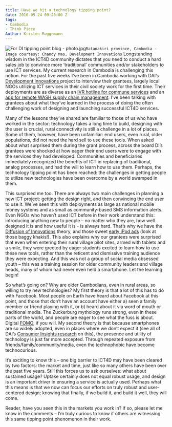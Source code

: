 ```yaml
---
title: Have we hit a technology tipping point?
date: 2016-05-24 09:26:00 Z
tags:
- Cambodia
- Think Piece
Author: Kristen Roggemann
---
```


![For DI tipping point blog - photo.jpg](/uploads/For%20DI%20tipping%20point%20blog%20-%20photo.jpg)`Ratanakiri province, Cambodia - Image courtesy: Chandy Mao, Development Innovations`
Longstanding wisdom in the ICT4D community dictates that you need to conduct a hard sales job to convince more ‘traditional’ communities and/or stakeholders to use ICT services.  My current research in Cambodia is challenging this notion.  For the past five weeks I’ve been in Cambodia working with DAI’s [Development Innovations ](http://www.development-innovations.org/)project to interview their grantees, largely local NGOs utilizing ICT services in their civil society work for the first time. Their deployments are as diverse as an [IVR hotline for commune services](http://www.development-innovations.org/success-stories/hotline-mobile-app-improve-access-public-service/) and an [app for remote WASH supply chain management](http://www.development-innovations.org/success-stories/leveraging-mobiles-boost-efficiencies-rural-sanitation-market/).  I’ve been talking with grantees about what they’ve learned in the process of doing the often challenging work of designing and launching successful ICT4D services.

Many of the lessons they’ve shared are familiar to those of us who have worked in the sector: technology takes a long time to build, designing with the user is crucial, rural connectivity is still a challenge in a lot of places.  Some of them, however, have been unfamiliar: end users, even rural, older populations, did not need the hard sell to use these tools.  When asked about what surprised them during the grant process, across the board DI’s grantees were shocked at how eager their end users were to engage with the services they had developed.  Communities and beneficiaries immediately recognized the benefits of ICT in replacing of traditional, analog processes, and had the will to learn how to use them.  Perhaps, the technology tipping point has been reached: the challenges in getting people to utilize new technologies have been overcome by a world swamped in them.

This surprised me too.  There are always two main challenges in planning a new ICT project: getting the design right, and then convincing the end user to use it.  We’ve seen this with deployments as large as national mobile money systems and as small as community-based SMS information alerts.  Even NGOs who haven’t used ICT before in their work understand this: introducing anything new to people – no matter who they are, how well designed it is and how useful it is - is always hard.  That’s why we have the [Diffusion of Innovations](https://en.wikipedia.org/wiki/Diffusion_of_innovations) theory, and those sweet [early iPod ads](https://www.youtube.com/watch?v=mE_bDNaYAr8) (look at those baggy khakis!).  This also explains why our grantees were surprised that even when entering their rural village pilot sites, armed with tablets and a smile, they were greeted by eager students excited to learn how to use these new tools, rather than the reticent and dismissive training audience they were expecting.  And this was not a group of social media obsessed youth – this was a training session for older community leaders and village heads, many of whom had never even held a smartphone.  Let the learning begin!

So what’s going on? Why are older Cambodians, even in rural areas, so willing to try new technologies? My first theory is that a lot of this has to do with Facebook.  Most people on Earth have heard about Facebook at this point, and those that don’t have an account have either a) seen a family member or friend playing with it, or b) heard about it via word of mouth or traditional media.  The Zuckerburg mythology runs strong, even in these parts of the world, and people are eager to see what the fuss is about.  Digital [FOMO](http://www.urbandictionary.com/define.php?term=fear%20of%20missing%20out), if you will.  My second theory is that because smartphones are so widely adopted, even in places where we don’t expect it (see all of DAI’s [Consumer Insights research](http://dai-global-digital.com/tags/?tag=consumer-insights) on this), the presence and utility of technology is just far more accepted.  Through repeated exposure from friends/family/community/media, even the technophobic have become technocurious.

It’s exciting to know this – one big barrier to ICT4D may have been cleared by two factors: the market and time, just like so many others have been over the past five years.  Still this forces us to ask ourselves: what about sustained usage?  Uptake certainly does not equal robust usage, and design is an important driver in ensuring a service is actually used.  Perhaps what this means is that we now can focus our efforts on truly robust and user-centered design; knowing that finally, if we build it, and build it well, they will come.

Reader, have you seen this in the markets you work in?  If so, please let me know in the comments – I’m truly curious to know if others are witnessing this same tipping point phenomenon in their work.